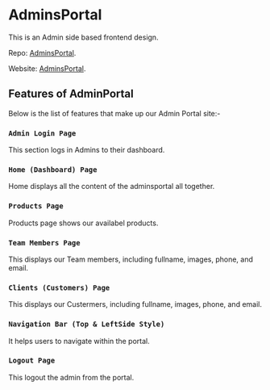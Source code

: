 # AdminsPortal
This is an Admin side based frontend design.

Repo: [AdminsPortal](https://github.com/Chukwu-Godgive/Adminportal).

Website: [AdminsPortal](https://adminsportal.netlify.app).


## Features of AdminPortal
Below is the list of features that make up our Admin Portal site:-

### `Admin Login Page`
This section logs in Admins to their dashboard.

### `Home (Dashboard) Page`
Home displays all the content of the adminsportal all together.

### `Products Page`
Products page shows our availabel products.

### `Team Members Page`
This displays our Team members, including fullname, images, phone, and email.

### `Clients (Customers) Page`
This displays our Custermers, including fullname, images, phone, and email.

### `Navigation Bar (Top & LeftSide Style)`
It helps users to navigate within the portal.

### `Logout Page`
This logout the admin from the portal.